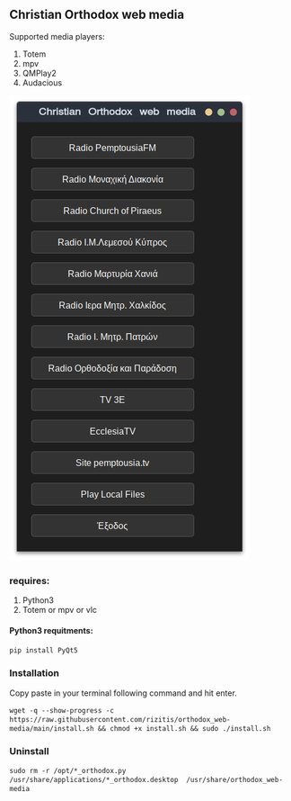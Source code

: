 ## Christian Orthodox web media <br>
Supported media players:
1. Totem
2. mpv
3. QMPlay2
4. Audacious

![menu](./testing.png)

### requires:
1. Python3
2. Totem or mpv or vlc

#### Python3 requitments:
```![](../../../../tmp/ghostwriter-unWCtv/testing.png)
pip install PyQt5
```

### Installation
Copy paste in your terminal following command and hit enter.
```
wget -q --show-progress -c https://raw.githubusercontent.com/rizitis/orthodox_web-media/main/install.sh && chmod +x install.sh && sudo ./install.sh
```

### Uninstall
```
sudo rm -r /opt/*_orthodox.py /usr/share/applications/*_orthodox.desktop  /usr/share/orthodox_web-media
```
